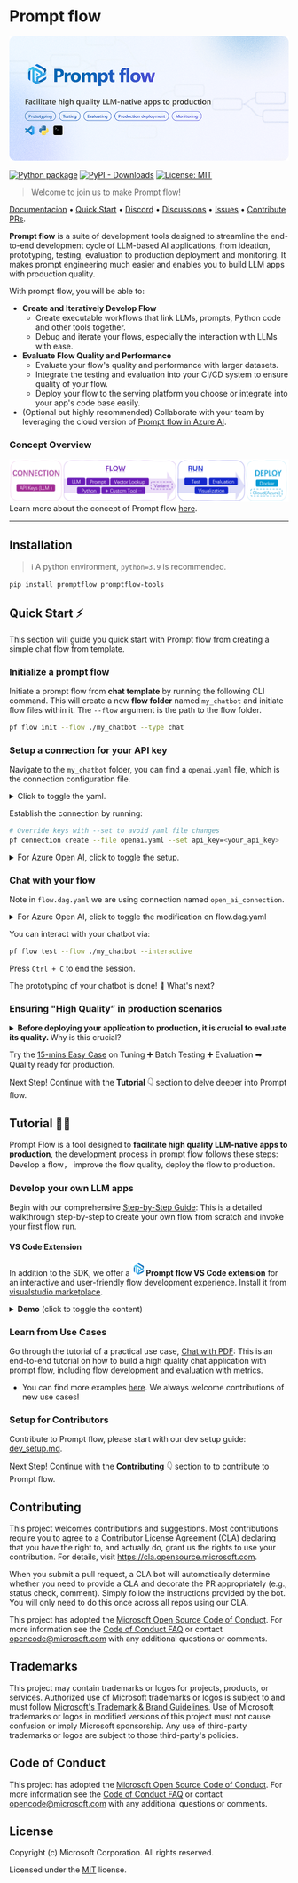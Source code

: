 # Prompt flow
![banner](examples/tutorials/quick-start/media/PF_banner.png)

[![Python package](https://img.shields.io/pypi/v/promptflow)](https://pypi.org/project/promptflow/)
[![PyPI - Downloads](https://img.shields.io/pypi/dm/promptflow)](https://pypi.org/project/promptflow/)
[![License: MIT](https://img.shields.io/github/license/microsoft/promptflow)](https://github.com/microsoft/promptflow/blob/main/LICENSE)

> Welcome to join us to make Prompt flow!

[Documentacion](https://microsoft.github.io/promptflow) • [Quick Start](https://github.com/microsoft/promptflow/blob/main/docs/how-to-guides/quick-start.md)  • [Discord](https://discord.gg/bnXr6kxs) •  [Discussions](https://github.com/microsoft/promptflow/discussions) • [Issues](https://github.com/microsoft/promptflow/issues/new/choose) • [Contribute PRs](https://github.com/microsoft/promptflow/pulls).

**Prompt flow** is a suite of development tools designed to streamline the end-to-end development cycle of LLM-based AI applications, from ideation, prototyping, testing, evaluation to production deployment and monitoring. It makes prompt engineering much easier and enables you to build LLM apps with production quality.

With prompt flow, you will be able to:

- **Create and Iteratively Develop Flow**
    - Create executable workflows that link LLMs, prompts, Python code and other tools together.
    - Debug and iterate your flows, especially the interaction with LLMs with ease.
- **Evaluate Flow Quality and Performance**
    - Evaluate your flow's quality and performance with larger datasets.
    - Integrate the testing and evaluation into your CI/CD system to ensure quality of your flow.
    - Deploy your flow to the serving platform you choose or integrate into your app's code base easily.
- (Optional but highly recommended) Collaborate with your team by leveraging the cloud version of [Prompt flow in Azure AI](https://learn.microsoft.com/en-us/azure/machine-learning/prompt-flow/overview-what-is-prompt-flow?view=azureml-api-2).

### Concept Overview

![concept](examples/tutorials/quick-start/media/concept.png)
Learn more about the concept of Prompt flow [here](https://microsoft.github.io/promptflow/concepts/index.html).

------

## Installation
> ℹ️ A python environment, `python=3.9` is recommended.

```sh
pip install promptflow promptflow-tools
```

## Quick Start ⚡

This section will guide you quick start with Prompt flow from creating a simple chat flow from template.

### Initialize a prompt flow

Initiate a prompt flow from **chat template** by running the following CLI command. This will create a new **flow folder** named `my_chatbot` and initiate flow files within it. The `--flow` argument is the path to the flow folder.

```sh
pf flow init --flow ./my_chatbot --type chat
```

### Setup a connection for your API key

Navigate to the `my_chatbot` folder, you can find a `openai.yaml` file, which is the connection configuration file.
<details>
<summary>Click to toggle the yaml.</summary>

```yaml
$schema: https://azuremlschemas.azureedge.net/promptflow/latest/OpenAIConnection.schema.json
name: open_ai_connection # name of the connection
type: open_ai # Open AI 
api_key: "<user-input>" # replace with your OpenAI API key
```
</details>

Establish the connection by running:
```sh
# Override keys with --set to avoid yaml file changes
pf connection create --file openai.yaml --set api_key=<your_api_key>
```

<details>
<summary>For <a herf="https://azure.microsoft.com/en-us/products/ai-services/openai-service-b">Azure Open AI</a>, click to toggle the setup.</summary>

Create a new yaml file `azure_openai.yaml` with following template in the `my_chatbot` folder. Replace the `api_key` and `api_base` with your own Azure OpenAI API key and endpoint:

```yaml
$schema: https://azuremlschemas.azureedge.net/promptflow/latest/AzureOpenAIConnection.schema.json
name: azure_open_ai_connection # name of the connection
type: azure_open_ai  # Azure Open AI 
api_key: "<aoai-api-key>" # replace with your Azure OpenAI API key
api_base: "aoai-api-endpoint" # replace with your Azure OpenAI API endpoint
api_type: "azure" 
api_version: "2023-03-15-preview" # replace with your Azure OpenAI API version
```

Establish the connection by running:
```sh
pf connection create --file azure_openai.yaml
```
</details>

### Chat with your flow

Note in `flow.dag.yaml` we are using connection named `open_ai_connection`.

<details>
<summary>For Azure Open AI, click to toggle the modification on flow.dag.yaml</summary>
Navigate to the `my_chatbot` folder, you can find a `flow.dag.yaml` file, which is the definition of the flow, including the inputs/outputs, tools, nodes, connection of llm node, etc.

For Azure Open AI, please replace it with the connection name you created in the previous step.

```yaml
nodes:
- name: chat
  type: llm
  source:
    type: code
    path: chat.jinja2
  inputs:
    deployment_name: gpt-4
    max_tokens: '256'
    temperature: '0.7'
    chat_history: ${inputs.chat_history}
    question: ${inputs.question}
  api: chat
  connection: azure_open_ai_connection
```

</details>

You can interact with your chatbot via:

```sh
pf flow test --flow ./my_chatbot --interactive
```

Press `Ctrl + C` to end the session.

The prototyping of your chatbot is done! 🎉 What's next?

### Ensuring "High Quality” in production scenarios

<details>
<summary><b> Before deploying your application to production, it is crucial to evaluate its quality. </b> Why is this crucial? </summary>

LLMs' randomness can yield unstable answers. Fine-tuning prompts can improve output reliability.  For accurate quality assessment, it's essential to test with larger datasets and compare outcomes with the ground truth.

During fine-tuning the prompt, we also consider to strike a balance between the accuracy and the token cost of the LLM.

Invest just 15 minutes to understand how prompt flow accelerates prompt tuning, testing, and evaluation, to find an ideal prompt **(accuracy ↑,token ↓)**
<img src="examples/tutorials/quick-start/media/realcase.png" alt="comparison resutl" width=80%>
</details>

Try the [15-mins Easy Case](examples/tutorials/quick-start/promptflow-quality-improvement.md) on Tuning ➕ Batch Testing ➕ Evaluation ➡ Quality ready for production.

Next Step! Continue with the **Tutorial**  👇 section to delve deeper into Prompt flow.

## Tutorial 🏃‍♂️

Prompt Flow is a tool designed to **facilitate high quality LLM-native apps to production**, the development process in prompt flow follows these steps: Develop a flow， improve the flow quality, deploy the flow to production.

### Develop your own LLM apps

Begin with our comprehensive [Step-by-Step Guide](https://microsoft.github.io/promptflow/how-to-guides/quick-start.html): This is a detailed walkthrough step-by-step to create your own flow from scratch and invoke your first flow run.

#### VS Code Extension

In addition to the SDK, we offer a <img src="examples/tutorials/quick-start/media/logo_pf.png" alt="alt text" width="25"/>**Prompt flow VS Code extension** for an interactive and user-friendly flow development experience. Install it from [visualstudio marketplace](https://marketplace.visualstudio.com/items?itemName=prompt-flow.prompt-flow).

<details>
<summary> <b>Demo</b> (click to toggle the content)</summary>
This is a detailed walkthrough step-by-step to create your own flow from scratch and invoke your first flow run.

[![vsc extension](https://img.youtube.com/vi/GmhasXd7sj4/0.jpg)](https://youtu.be/GmhasXd7sj4)

</details>

### Learn from Use Cases

Go through the tutorial of a practical use case, [Chat with PDF](https://github.com/microsoft/promptflow/blob/main/examples/tutorials/e2e-development/chat-with-pdf.md): This is an end-to-end tutorial on how to build a high quality chat application with prompt flow, including flow development and evaluation with metrics.
* You can find more examples [here](./examples/README.md). We always welcome contributions of new use cases!

### Setup for Contributors

Contribute to Prompt flow, please start with our dev setup guide: [dev_setup.md](./docs/dev/dev_setup.md).

Next Step! Continue with the **Contributing**  👇 section to to contribute to Prompt flow.

## Contributing

This project welcomes contributions and suggestions.  Most contributions require you to agree to a
Contributor License Agreement (CLA) declaring that you have the right to, and actually do, grant us
the rights to use your contribution. For details, visit https://cla.opensource.microsoft.com.

When you submit a pull request, a CLA bot will automatically determine whether you need to provide
a CLA and decorate the PR appropriately (e.g., status check, comment). Simply follow the instructions
provided by the bot. You will only need to do this once across all repos using our CLA.

This project has adopted the [Microsoft Open Source Code of Conduct](https://opensource.microsoft.com/codeofconduct/).
For more information see the [Code of Conduct FAQ](https://opensource.microsoft.com/codeofconduct/faq/) or
contact [opencode@microsoft.com](mailto:opencode@microsoft.com) with any additional questions or comments.

## Trademarks

This project may contain trademarks or logos for projects, products, or services. Authorized use of Microsoft
trademarks or logos is subject to and must follow
[Microsoft's Trademark & Brand Guidelines](https://www.microsoft.com/en-us/legal/intellectualproperty/trademarks/usage/general).
Use of Microsoft trademarks or logos in modified versions of this project must not cause confusion or imply Microsoft sponsorship.
Any use of third-party trademarks or logos are subject to those third-party's policies.

## Code of Conduct

This project has adopted the
[Microsoft Open Source Code of Conduct](https://opensource.microsoft.com/codeofconduct/).
For more information see the
[Code of Conduct FAQ](https://opensource.microsoft.com/codeofconduct/faq/)
or contact [opencode@microsoft.com](mailto:opencode@microsoft.com)
with any additional questions or comments.

## License

Copyright (c) Microsoft Corporation. All rights reserved.

Licensed under the [MIT](LICENSE) license.
